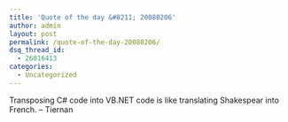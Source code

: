 ```yaml
---
title: 'Quote of the day &#8211; 20080206'
author: admin
layout: post
permalink: /quote-of-the-day-20080206/
dsq_thread_id:
  - 26016413
categories:
  - Uncategorized
---
```

Transposing C# code into VB.NET code is like translating Shakespear into French. &#8211; Tiernan